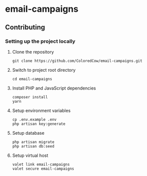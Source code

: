 # email-campaigns

## Contributing

### Setting up the project locally

1. Clone the repository
   ```
   git clone https://github.com/ColoredCow/email-campaigns.git
   ```

1. Switch to project root directory
	```
	cd email-campaigns
	```

1. Install PHP and JavaScript dependencies
	```
	composer install
   yarn
	```

1. Setup environment variables
   ```
   cp .env.example .env
   php artisan key:generate
   ```

1. Setup database
   ```
   php artisan migrate
   php artisan db:seed
   ```

1. Setup virtual host
   ```
   valet link email-campaigns
   valet secure email-campaigns
   ```
